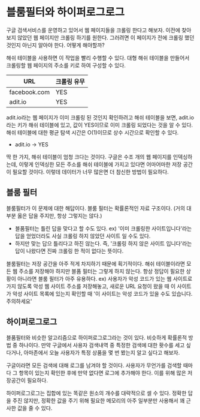 # 블룸필터와 하이퍼로그로그
구글 검색서비스를 운영하고 있어서 웹 페이지들을 크롤링 한다고 해보자.
이전에 찾아보지 않았던 웹 페이지만 크롤링 하기를 원한다.
그러려면 이 페이지가 전에 크롤링 했던 것인지 아닌지 알아야 한다.
어떻게 해야할까?

해쉬 테이블을 사용하면 이 작업을 빨리 수행할 수 있다.
대형 해쉬 테이블을 만들어서 크롤링할 웹 페이지의 주소를 키로 하여 구성할 수 있다.

| URL          | 크롤링 유무 |
|--------------|----------|
| facebook.com | YES      |
| adit.io      | YES      |

adit.io라는 웹 페이지가 이미 크롤링 된 것인지 확인하려고 해쉬 테이블을 보면,
adit.io라는 키가 해쉬 테이블에 있고, 값이 YES이므로 이미 크롤링 되었다는 것을 알 수 있다.
해쉬 테이블에 대한 평균 탐색 시간은 O(1)이므로 상수 시간으로 확인할 수 있다.
* adit.io -> YES

딱 한 가지, 해쉬 테이블이 엄청 크다는 것이다.
구글은 수조 개의 웹 페이지를 인덱싱하는데, 이렇게 인덱싱한 모든 주소를 해쉬 테이블에 가지고 있다면 어마어마한 저장 공간이 필요할 것이다.
이렇데 데이터가 너무 많은면 더 참신한 방법이 필요하다.

## 블룸 필터
블룸필터가 이 문제에 대한 해답이다.
블룸 필터는 확률론적인 자료 구조이다. (거의 대부분 옳은 답을 주지만, 항상 그렇지는 않다.)

* 블품필터는 틀린 답을 맞다고 할 수도 있다. ex) '이미 크롤링한 사이트입니다'라는 답을 얻었더라도 사실 크롤링 하지 않았던 사이트 일 수도 있다.
* 하지만 맞는 답으 틀리다고 하진 않는다. 즉, '크롤링 하지 않은 사이트 입니다'라는 답이 나왔다면 진짜 크롤링 한 적이 없다는 뜻이다.

블룸필터는 저장 공간을 아주 적게 차지하기 때문에 획기적이다.
해쉬 테이블이라면 모든 웹 주소를 저장해야 하지만 블품 필터는 그렇게 하지 않는다.
항상 정답이 필요한 상황이 아니라면 블룸 필터가 아주 유용하다. 
ex) 사용자가 악성 코드가 있는 웹 사이트로 가지 않도록 악성 웹 사이트 주소를 저장해놓고, 새로운 URL 요청이 왔을 때 이 사이트가 악성 사이트 목록에 있는지 확인할 때
'이 사이트는 악성 코드가 있을 수도 있습니다. 주의하세요'

## 하이퍼로그로그
블품필터와 비슷한 알고리즘으로 하이퍼로그로그라는 것이 있다. 
비슷하게 확률론적 방법 중 하나이다.
만약 구글에서 사용자 검색내역 중 특정한 검색에 대한 홧수를 세고 싶다거나,
아마존에서 오늘 사용자가 특정 상품을 몇 번 봤는지 알고 싶다고 해보자.

구글이라면 모든 검색에 대해 로그를 남겨야 할 것이다.
사용자가 무언가를 검색할 때마다 그 항목이 있는지 확인한 후에 만약 없다면 로그에 추가해야 한다.
이를 위해 많은 저장공간이 필요하다.

하이퍼로그로그는 집합에 있는 똑같은 원소의 개수를 대략적으로 셀 수 있다.
정확한 답을 주진 않지만, 정확한 값을 주기 위해 필요한 메모리의 아주 일부분만 사용해서 꽤 근사한 값을 줄 수 있다.

